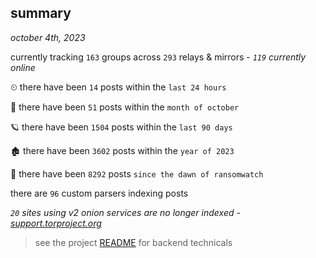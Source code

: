 
## summary
_october 4th, 2023_

currently tracking `163` groups across `293` relays & mirrors - _`119` currently online_

⏲ there have been `14` posts within the `last 24 hours`

🦈 there have been `51` posts within the `month of october`

🪐 there have been `1504` posts within the `last 90 days`

🏚 there have been `3602` posts within the `year of 2023`

🦕 there have been `8292` posts `since the dawn of ransomwatch`

there are `96` custom parsers indexing posts

_`20` sites using v2 onion services are no longer indexed - [support.torproject.org](https://support.torproject.org/onionservices/v2-deprecation/)_

> see the project [README](https://github.com/joshhighet/ransomwatch#ransomwatch--) for backend technicals
